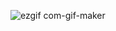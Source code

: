 
![ezgif com-gif-maker](https://github.com/riaskay27/mosovr/assets/43548440/fbabe13c-e1b5-4fd5-9975-6e08270742f2)
